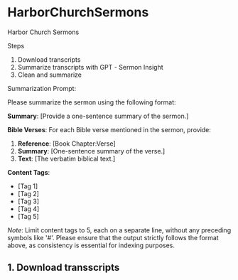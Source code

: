# HarborChurchSermons
Harbor Church Sermons

Steps
1. Download transcripts
2. Summarize transcripts with GPT - Sermon Insight
3. Clean and summarize

Summarization Prompt:

Please summarize the sermon using the following format:

**Summary**: [Provide a one-sentence summary of the sermon.]

**Bible Verses**:
For each Bible verse mentioned in the sermon, provide:
1) **Reference**: [Book Chapter:Verse]
2) **Summary**: [One-sentence summary of the verse.]
3) **Text**: [The verbatim biblical text.]

**Content Tags**:
- [Tag 1]
- [Tag 2]
- [Tag 3]
- [Tag 4]
- [Tag 5]

*Note*: Limit content tags to 5, each on a separate line, without any preceding symbols like '#'.
Please ensure that the output strictly follows the format above, as consistency is essential for indexing purposes.


## 1. Download transscripts

